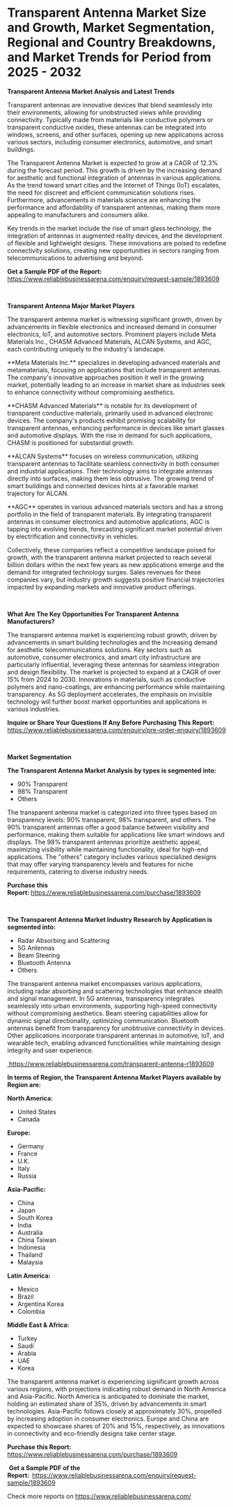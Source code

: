 <p><h1>Transparent Antenna Market Size and Growth, Market Segmentation, Regional and Country Breakdowns, and Market Trends for Period from 2025 -  2032</h1></p><p><strong>Transparent Antenna Market Analysis and Latest Trends</strong></p>
<p><p>Transparent antennas are innovative devices that blend seamlessly into their environments, allowing for unobstructed views while providing connectivity. Typically made from materials like conductive polymers or transparent conductive oxides, these antennas can be integrated into windows, screens, and other surfaces, opening up new applications across various sectors, including consumer electronics, automotive, and smart buildings.</p><p>The Transparent Antenna Market is expected to grow at a CAGR of 12.3% during the forecast period. This growth is driven by the increasing demand for aesthetic and functional integration of antennas in various applications. As the trend toward smart cities and the Internet of Things (IoT) escalates, the need for discreet and efficient communication solutions rises. Furthermore, advancements in materials science are enhancing the performance and affordability of transparent antennas, making them more appealing to manufacturers and consumers alike. </p><p>Key trends in the market include the rise of smart glass technology, the integration of antennas in augmented reality devices, and the development of flexible and lightweight designs. These innovations are poised to redefine connectivity solutions, creating new opportunities in sectors ranging from telecommunications to advertising and beyond.</p></p>
<p><strong>Get a Sample PDF of the Report:&nbsp;</strong> <a href="https://www.reliablebusinessarena.com/enquiry/request-sample/1893609?utm_campaign=2177&utm_medium=2&utm_source=Github&utm_content=ia&utm_term=06042025&utm_id=transparent-antenna">https://www.reliablebusinessarena.com/enquiry/request-sample/1893609</a></p>
<p>&nbsp;</p>
<p><strong>Transparent Antenna Major Market Players</strong></p>
<p><p>The transparent antenna market is witnessing significant growth, driven by advancements in flexible electronics and increased demand in consumer electronics, IoT, and automotive sectors. Prominent players include Meta Materials Inc., CHASM Advanced Materials, ALCAN Systems, and AGC, each contributing uniquely to the industry's landscape.</p><p>**Meta Materials Inc.** specializes in developing advanced materials and metamaterials, focusing on applications that include transparent antennas. The company's innovative approaches position it well in the growing market, potentially leading to an increase in market share as industries seek to enhance connectivity without compromising aesthetics.</p><p>**CHASM Advanced Materials** is notable for its development of transparent conductive materials, primarily used in advanced electronic devices. The company's products exhibit promising scalability for transparent antennas, enhancing performance in devices like smart glasses and automotive displays. With the rise in demand for such applications, CHASM is positioned for substantial growth.</p><p>**ALCAN Systems** focuses on wireless communication, utilizing transparent antennas to facilitate seamless connectivity in both consumer and industrial applications. Their technology aims to integrate antennas directly into surfaces, making them less obtrusive. The growing trend of smart buildings and connected devices hints at a favorable market trajectory for ALCAN.</p><p>**AGC** operates in various advanced materials sectors and has a strong portfolio in the field of transparent materials. By integrating transparent antennas in consumer electronics and automotive applications, AGC is tapping into evolving trends, forecasting significant market potential driven by electrification and connectivity in vehicles.</p><p>Collectively, these companies reflect a competitive landscape poised for growth, with the transparent antenna market projected to reach several billion dollars within the next few years as new applications emerge and the demand for integrated technology surges. Sales revenues for these companies vary, but industry growth suggests positive financial trajectories impacted by expanding markets and innovative product offerings.</p></p>
<p>&nbsp;</p>
<p><strong>What Are The Key Opportunities For Transparent Antenna Manufacturers?</strong></p>
<p><p>The transparent antenna market is experiencing robust growth, driven by advancements in smart building technologies and the increasing demand for aesthetic telecommunications solutions. Key sectors such as automotive, consumer electronics, and smart city infrastructure are particularly influential, leveraging these antennas for seamless integration and design flexibility. The market is projected to expand at a CAGR of over 15% from 2024 to 2030. Innovations in materials, such as conductive polymers and nano-coatings, are enhancing performance while maintaining transparency. As 5G deployment accelerates, the emphasis on invisible technology will further boost market opportunities and applications in various industries.</p></p>
<p><strong>Inquire or Share Your Questions If Any Before Purchasing This Report:</strong> <a href="https://www.reliablebusinessarena.com/enquiry/pre-order-enquiry/1893609?utm_campaign=2177&utm_medium=2&utm_source=Github&utm_content=ia&utm_term=06042025&utm_id=transparent-antenna">https://www.reliablebusinessarena.com/enquiry/pre-order-enquiry/1893609</a></p>
<p>&nbsp;</p>
<p><strong>Market Segmentation</strong></p>
<p><strong>The Transparent Antenna Market Analysis by types is segmented into:</strong></p>
<p><ul><li>90% Transparent</li><li>98% Transparent</li><li>Others</li></ul></p>
<p><p>The transparent antenna market is categorized into three types based on transparency levels: 90% transparent, 98% transparent, and others. The 90% transparent antennas offer a good balance between visibility and performance, making them suitable for applications like smart windows and displays. The 98% transparent antennas prioritize aesthetic appeal, maximizing visibility while maintaining functionality, ideal for high-end applications. The "others" category includes various specialized designs that may offer varying transparency levels and features for niche requirements, catering to diverse industry needs.</p></p>
<p><strong>Purchase this Report:&nbsp;</strong><a href="https://www.reliablebusinessarena.com/purchase/1893609?utm_campaign=2177&utm_medium=2&utm_source=Github&utm_content=ia&utm_term=06042025&utm_id=transparent-antenna">https://www.reliablebusinessarena.com/purchase/1893609</a></p>
<p>&nbsp;</p>
<p><strong>The Transparent Antenna Market Industry Research by Application is segmented into:</strong></p>
<p><ul><li>Radar Absorbing and Scattering</li><li>5G Antennas</li><li>Beam Steering</li><li>Bluetooth Antenna</li><li>Others</li></ul></p>
<p><p>The transparent antenna market encompasses various applications, including radar absorbing and scattering technologies that enhance stealth and signal management. In 5G antennas, transparency integrates seamlessly into urban environments, supporting high-speed connectivity without compromising aesthetics. Beam steering capabilities allow for dynamic signal directionality, optimizing communication. Bluetooth antennas benefit from transparency for unobtrusive connectivity in devices. Other applications incorporate transparent antennas in automotive, IoT, and wearable tech, enabling advanced functionalities while maintaining design integrity and user experience.</p></p>
<p><a href="https://www.reliablebusinessarena.com/transparent-antenna-r1893609?utm_campaign=2177&utm_medium=2&utm_source=Github&utm_content=ia&utm_term=06042025&utm_id=transparent-antenna">&nbsp;https://www.reliablebusinessarena.com/transparent-antenna-r1893609</a></p>
<p><strong>In terms of Region, the Transparent Antenna Market Players available by Region are:</strong></p>
<p>
    <p> <strong> North America: </strong>
        <ul>
            <li>United States</li>
            <li>Canada</li>
        </ul>
        </p> 
    <p> <strong> Europe: </strong>
        <ul>
            <li>Germany</li>
            <li>France</li>
            <li>U.K.</li>
            <li>Italy</li>
            <li>Russia</li>
        </ul>
        </p> 
    <p> <strong> Asia-Pacific: </strong>
        <ul>
            <li>China</li>
            <li>Japan</li>
            <li>South Korea</li>
            <li>India</li>
            <li>Australia</li>
            <li>China Taiwan</li>
            <li>Indonesia</li>
            <li>Thailand</li>
            <li>Malaysia</li>
        </ul>
        </p> 
    <p> <strong> Latin America: </strong>
        <ul>
            <li>Mexico</li>
            <li>Brazil</li>
            <li>Argentina Korea</li>
            <li>Colombia</li>
        </ul>
        </p> 
    <p> <strong> Middle East & Africa: </strong>
        <ul>
            <li>Turkey</li>
            <li>Saudi</li>
            <li>Arabia</li>
            <li>UAE</li>
            <li>Korea</li>
        </ul>
    </p>
    </p>
<p><p>The transparent antenna market is experiencing significant growth across various regions, with projections indicating robust demand in North America and Asia-Pacific. North America is anticipated to dominate the market, holding an estimated share of 35%, driven by advancements in smart technologies. Asia-Pacific follows closely at approximately 30%, propelled by increasing adoption in consumer electronics. Europe and China are expected to showcase shares of 20% and 15%, respectively, as innovations in connectivity and eco-friendly designs take center stage.</p></p>
<p><strong>Purchase this Report: </strong><a href="https://www.reliablebusinessarena.com/purchase/1893609?utm_campaign=2177&utm_medium=2&utm_source=Github&utm_content=ia&utm_term=06042025&utm_id=transparent-antenna">https://www.reliablebusinessarena.com/purchase/1893609</a></p>
<p>&nbsp;<strong>Get a Sample PDF of the Report:&nbsp;&nbsp;</strong><a href="https://www.reliablebusinessarena.com/enquiry/request-sample/1893609?utm_campaign=2177&utm_medium=2&utm_source=Github&utm_content=ia&utm_term=06042025&utm_id=transparent-antenna">https://www.reliablebusinessarena.com/enquiry/request-sample/1893609</a></p>
<p><strong></strong></p>
<p>Check more reports on <a href="https://www.reliablebusinessarena.com/?utm_campaign=2177&utm_medium=2&utm_source=Github&utm_content=ia&utm_term=06042025&utm_id=transparent-antenna">https://www.reliablebusinessarena.com/</a></p>
